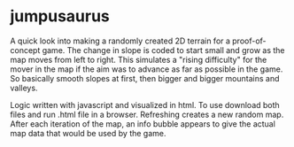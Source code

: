 # jumpusaurus

A quick look into making a randomly created 2D terrain for a proof-of-concept game.
The change in slope is coded to start small and grow as the map moves from left to right.
This simulates a "rising difficulty" for the mover in the map if the aim was
to advance as far as possible in the game. So basically smooth slopes at first, 
then bigger and bigger mountains and valleys.

Logic written with javascript and visualized in html. To use download both files and run .html
file in a browser. Refreshing creates a new random map. After each iteration of the map, an info
bubble appears to give the actual map data that would be used by the game.

